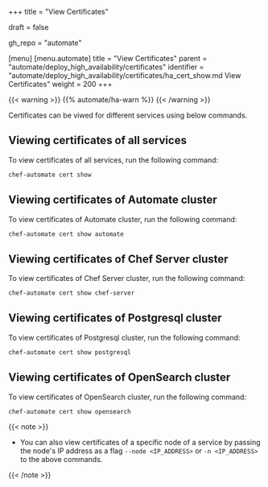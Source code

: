 +++
title = "View Certificates"

draft = false

gh_repo = "automate"

[menu]
  [menu.automate]
    title = "View Certificates"
    parent = "automate/deploy_high_availability/certificates"
    identifier = "automate/deploy_high_availability/certificates/ha_cert_show.md View Certificates"
    weight = 200
+++

{{< warning >}}
{{% automate/ha-warn %}}
{{< /warning >}}

Certificates can be viwed for different services using below commands.

## Viewing certificates of all services

To view certificates of all services, run the following command:

```bash
chef-automate cert show 
```

## Viewing certificates of Automate cluster

To view certificates of Automate cluster, run the following command:

```bash
chef-automate cert show automate
```

## Viewing certificates of Chef Server cluster

To view certificates of Chef Server cluster, run the following command:

```bash
chef-automate cert show chef-server
```

## Viewing certificates of Postgresql cluster

To view certificates of Postgresql cluster, run the following command:

```bash
chef-automate cert show postgresql
```

## Viewing certificates of OpenSearch cluster

To view certificates of OpenSearch cluster, run the following command:

```bash
chef-automate cert show opensearch
```

{{< note >}}

- You can also view certificates of a specific node of a service by passing the node's IP address as a flag `--node <IP_ADDRESS>` or `-n <IP_ADDRESS>` to the above commands.

{{< /note >}}
